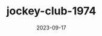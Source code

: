 ---
layout: note-image
parent: ..
title: jockey-club-1974
date: 2023-09-17
metatitle: Imagem Jockey Club
categories: imagem, jockey club, warp
description: Jockey Club
year: 1974
cover-image: https://www.historiadorecife.com/images/cover.jpg
---